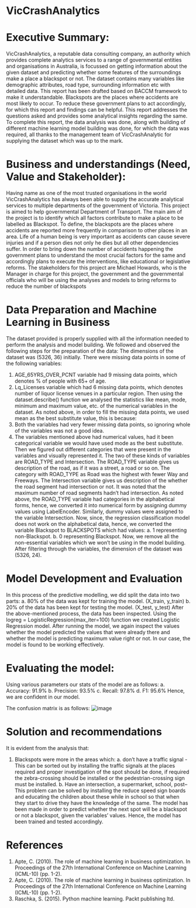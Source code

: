 # VicCrashAnalytics

# Executive Summary:
VicCrashAnalytics, a reputable data consulting company, an authority which provides complete analytics services to a range of governmental entities and organisations in Australia, is focussed on getting information about the given dataset and predicting whether some features of the surroundings make a place a blackspot or not. The dataset contains many variables like demographic attributes, road type, surrounding information etc with detailed data. 
This report has been drafted based on BACCM framework to make it understandable.
Blackspots are the places where accidents are most likely to occur. To reduce these government plans to act accordingly, for which this report and findings can be helpful.
This report addresses the questions asked and provides some analytical insights regarding the same.
To complete this report, the data analysis was done, along with building of different machine learning model building was done, for which the data was required, all thanks to the management team of VicCrashAnalytic for supplying the dataset which was up to the mark. 

# Business and understandings (Need, Value and Stakeholder):
Having name as one of the most trusted organisations in the world VicCrashAnalytics has always been able to supply the accurate analytical services to multiple departments of the government of Victoria. This project is aimed to help governmental Department of Transport.
The main aim of the project is to identify which all factors contribute to make a place to be labelled as Blackspot. To define, the blackspots are the places where accidents are reported more frequently in comparison to other places in an area.
Life of a human being is very important as accidents can cause severe injuries and if a person dies not only he dies but all other dependencies suffer.
In order to bring down the number of accidents happening the government plans to understand the most crucial factors for the same and accordingly plans to execute the interventions, like educational or legislative reforms.
The stakeholders for this project are Michael Howards, who is the Manager in charge for this project, the government and the governmental officials who will be using the analyses and models to bring reforms to reduce the number of blackspots

# Data Preparation and Machine Learning in Business
The dataset provided is properly supplied with all the information needed to perform the analysis and model building.
We followed and observed the following steps for the preparation of the data:
The dimensions of the dataset was (5326, 36) initially. There were missing data points in some of the following variables:
1.	AGE_65YRS_OVER_PCNT variable had 9 missing data points, which denotes % of people with 65+ of age.
2.	Lq_Licenses variable which had 6 missing data points, which denotes number of liquor license venues in a particular region.
Then using the dataset.describe() function we analysed the statistics like mean, mode, minimum and maximum value, etc. of the numerical variables in the dataset.
As noted above, in order to fill the missing data points, we used mean as the best substitute value, this is because:
1.	Both the variables had very fewer missing data points, so ignoring whole of the variables was not a good idea.
2.	The variables mentioned above had numerical values, had it been categorical variable we would have used mode as the best substitute.
Then we figured out different categories that were present in the variables and visually represented it. The two of these kinds of variables are ROAD_TYPE and Intersection.
The ROAD_TYPE variable gives us description of the road, as if it was a street, a road or so on. The category with ROAD_TYPE as Road was the highest with fewer Way and Freeways.
The Intersection variable gives us description of the whether the road segment had intersection or not. It was noted that the maximum number of road segments hadn’t had intersection.
As noted above, the ROAD_TYPE variable had categories in the alphabetical forms, hence, we converted it into numerical form by assigning dummy values using LabelEncoder. Similarly, dummy values were assigned to the variable Intersection.
Now, since, the regression classification model does not work on the alphabetical data, hence, we converted the variable Blackspot to BLACKSPOTS which had values:
a.	1 representing non-Blackspot.
b.	0 representing Blackspot.
Now, we remove all the non-essential variables which we won’t be using in the model building.
After filtering through the variables, the dimension of the dataset was (5326, 24).

# Model Development and Evaluation
In this process of the predictive modelling, we did split the data into two parts:
a.	80% of the data was kept for training the model. (X_train, y_train)
b.	20% of the data has been kept for testing the model. (X_test, y_test)
After the above-mentioned process, the data has been inspected.
Using the logreg = LogisticRegression(max_iter=100) function we created Logistic Regression model.
After running the model, we again inspect the values whether the model predicted the values that were already there and whether the model is predicting maximum value right or not.
In our case, the model is found to be working effectively.

# Evaluating the model:
Using various parameters our stats of the model are as follows:
a.	Accuracy: 91.9%
b.	Precision: 93.5%
c.	Recall: 97.8%
d.	F1: 95.6%
Hence, we are confident in our model.

The confusion matrix is as follows:
![image](https://github.com/user-attachments/assets/fa23ab41-74ff-4b2f-ab38-cd8a2cad150a)


# Solution and recommendations
It is evident from the analysis that:
1.	Blackspots were more in the areas which:
a.	 don’t have a traffic signal - This can be sorted out by installing the traffic signals at the places required and proper investigation of the spot should be done, if required the zebra-crossing should be installed or the pedestrian-crossing sign must be installed.
b.	Have an intersection, a supermarket, school, post– This problem can be solved by installing the reduce speed sign boards and educating the children about these while in school so that when they start to drive they have the knowledge of the same.
The model has been made in order to predict whether the next spot will be a blackspot or not a blackspot, given the variables’ values.
Hence, the model has been trained and tested accordingly.

# References
1. Apte, C. (2010). The role of machine learning in business optimization. In Proceedings of the 27th International Conference on Machine Learning (ICML-10) (pp. 1-2).
2. Apte, C. (2010). The role of machine learning in business optimization. In Proceedings of the 27th International Conference on Machine Learning (ICML-10) (pp. 1-2).
3. Raschka, S. (2015). Python machine learning. Packt publishing ltd.
